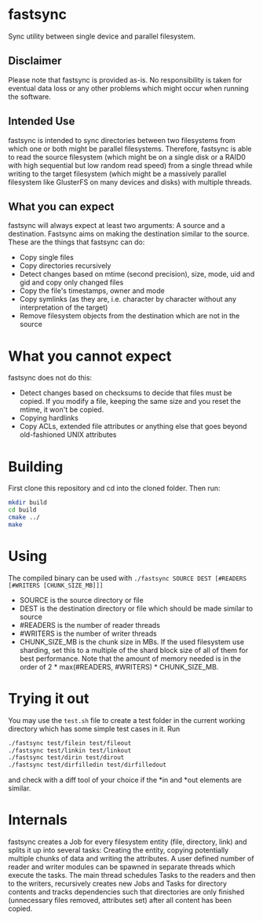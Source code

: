 # fastsync
Sync utility between single device and parallel filesystem.

## Disclaimer
Please note that fastsync is provided as-is. No responsibility is taken for eventual data loss or any other problems which might occur when running the software.

## Intended Use
fastsync is intended to sync directories between two filesystems from which one or both might be parallel filesystems. Therefore, fastsync is able to read the source filesystem (which might be on a single disk or a RAID0 with high sequential but low random read speed) from a single thread while writing to the target filesystem (which might be a massively parallel filesystem like GlusterFS on many devices and disks) with multiple threads.

## What you can expect
fastsync will always expect at least two arguments: A source and a destination. Fastsync aims on making the destination similar to the source.
These are the things that fastsync can do:
* Copy single files
* Copy directories recursively
* Detect changes based on mtime (second precision), size, mode, uid and gid and copy only changed files
* Copy the file's timestamps, owner and mode
* Copy symlinks (as they are, i.e. character by character without any interpretation of the target)
* Remove filesystem objects from the destination which are not in the source

# What you cannot expect
fastsync does not do this:
* Detect changes based on checksums to decide that files must be copied. If you modify a file, keeping the same size and you reset the mtime, it won't be copied.
* Copying hardlinks
* Copy ACLs, extended file attributes or anything else that goes beyond old-fashioned UNIX attributes

# Building
First clone this repository and cd into the cloned folder. Then run:
```bash
mkdir build
cd build
cmake ../
make
```

# Using
The compiled binary can be used with
```./fastsync SOURCE DEST [#READERS [#WRITERS [CHUNK_SIZE_MB]]]```
* SOURCE is the source directory or file
* DEST is the destination directory or file which should be made similar to source
* #READERS is the number of reader threads
* #WRITERS is the number of writer threads
* CHUNK_SIZE_MB is the chunk size in MBs. If the used filesystem use sharding, set this to a multiple of the shard block size of all of them for best performance.
Note that the amount of memory needed is in the order of 2 * max(#READERS, #WRITERS) * CHUNK_SIZE_MB.

# Trying it out
You may use the ```test.sh``` file to create a test folder in the current working directory which has some simple test cases in it.
Run
```bash
./fastsync test/filein test/fileout
./fastsync test/linkin test/linkout
./fastsync test/dirin test/dirout
./fastsync test/dirfilledin test/dirfilledout
```
and check with a diff tool of your choice if the \*in and \*out elements are similar.

# Internals
fastsync creates a Job for every filesystem entity (file, directory, link) and splits it up into several tasks: Creating the entity, copying potentially multiple chunks of data and writing the attributes. A user defined number of reader and writer modules can be spawned in separate threads which execute the tasks. The main thread schedules Tasks to the readers and then to the writers, recursively creates new Jobs and Tasks for directory contents and tracks dependencies such that directories are only finished (unnecessary files removed, attributes set) after all content has been copied.
